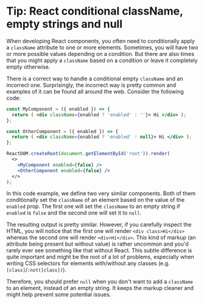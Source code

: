 # Tip: React conditional className, empty strings and null

When developing React components, you often need to conditionally apply a `className` attribute to one or more elements. Sometimes, you will have two or more possible values depending on a condition. But there are also times that you might apply a `className` based on a condition or leave it completely empty otherwise.

There is a correct way to handle a conditional empty `className` and an incorrect one. Surprisingly, the incorrect way is pretty common and examples of it can be found all around the web. Consider the following code:

```jsx
const MyComponent = ({ enabled }) => {
  return ( <div className={enabled ? 'enabled' : ''}> Hi </div> );
};

const OtherComponent = ({ enabled }) => {
  return ( <div className={enabled ? 'enabled' : null}> Hi </div> );
};

ReactDOM.createRoot(document.getElementById('root')).render(
  <>
    <MyComponent enabled={false} />
    <OtherComponent enabled={false} />
  </>
);
```

In this code example, we define two very similar components. Both of them conditionally set the `className` of an element based on the value of the `enabled` prop. The first one will set the `className` to an empty string if `enabled` is `false` and the second one will set it to `null`.

The resulting output is pretty similar. However, if you carefully inspect the HTML, you will notice that the first one will render `<div class>Hi</div>` whereas the second one will render `<div>Hi</div>`. This kind of markup (an attribute being present but without value) is rather uncommon and you'd rarely ever see something like that without React. This subtle difference is quite important and might be the root of a lot of problems, especially when writing CSS selectors for elements with/without any classes (e.g. `[class]`/`:not([class])`).

Therefore, you should prefer `null` when you don't want to add a `className` to an element, instead of an empty string. It keeps the markup cleaner and might help prevent some potential issues.
